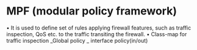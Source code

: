 
# MPF (modular policy framework)
•	It is used to define set of rules applying firewall features, such as traffic inspection, QoS etc. to the traffic transiting the firewall.
•	Class-map for traffic inspection
_Global policy
_ interface policy(in/out)
